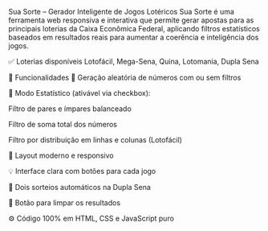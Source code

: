 Sua Sorte – Gerador Inteligente de Jogos Lotéricos
Sua Sorte é uma ferramenta web responsiva e interativa que permite gerar apostas para as principais loterias da Caixa Econômica Federal, 
aplicando filtros estatísticos baseados em resultados reais para aumentar a coerência e inteligência dos jogos.

✅ Loterias disponíveis
Lotofácil, Mega-Sena, Quina, Lotomania, Dupla Sena

🧠 Funcionalidades
🎲 Geração aleatória de números com ou sem filtros

🔢 Modo Estatístico (ativável via checkbox):

Filtro de pares e ímpares balanceado

Filtro de soma total dos números

Filtro por distribuição em linhas e colunas (Lotofácil)

🎨 Layout moderno e responsivo

💡 Interface clara com botões para cada jogo

🎯 Dois sorteios automáticos na Dupla Sena

🧼 Botão para limpar os resultados

⚙️ Código 100% em HTML, CSS e JavaScript puro
